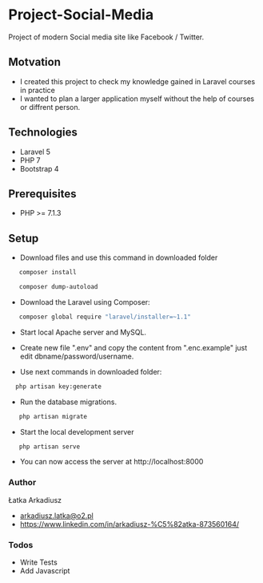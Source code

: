 # Project-Social-Media


Project of modern Social media site like Facebook / Twitter.

## Motvation

  - I created this project to check my knowledge gained in Laravel courses in practice
  - I wanted to plan a larger application myself without the help of courses or diffrent person.

## Technologies

 - Laravel 5
 - PHP 7
 - Bootstrap 4

## Prerequisites
 - PHP >= 7.1.3
## Setup

 - Download files and use this command in downloaded folder
 ```sh
    composer install
```
 ```sh
    composer dump-autoload
```

 -  Download the Laravel using Composer:
 ```sh
    composer global require "laravel/installer=~1.1"
```
 - Start local Apache server and MySQL.
 
 - Create new file ".env" and copy the content from ".enc.example" just edit dbname/password/username.
 
 - Use next commands in downloaded folder:
  ```sh
    php artisan key:generate
```
 - Run the database migrations.
 ```sh
    php artisan migrate
```
 - Start the local development server
 ```sh
    php artisan serve
```
 - You can now access the server at http://localhost:8000

### Author
Łatka Arkadiusz 
 - arkadiusz.latka@o2.pl
 - https://www.linkedin.com/in/arkadiusz-%C5%82atka-873560164/


### Todos

 - Write Tests
 - Add Javascript

